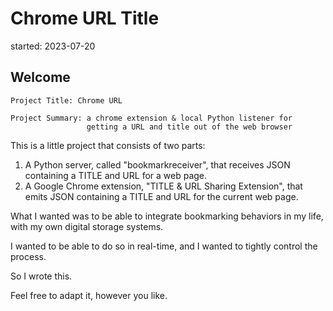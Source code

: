 # Chrome URL Title

started: 2023-07-20


## Welcome


```
Project Title: Chrome URL 

Project Summary: a chrome extension & local Python listener for
                 getting a URL and title out of the web browser
```

This is a little project that consists of two parts:

1. A Python server, called "bookmarkreceiver", that receives JSON containing a TITLE and URL for a web page.
2. A Google Chrome extension, "TITLE & URL Sharing Extension", that emits JSON containing a TITLE and URL for the current web page.


What I wanted was to be able to integrate bookmarking behaviors in my life, with my own digital storage systems.

I wanted to be able to do so in real-time, and I wanted to tightly control the process.

So I wrote this.

Feel free to adapt it, however you like.
